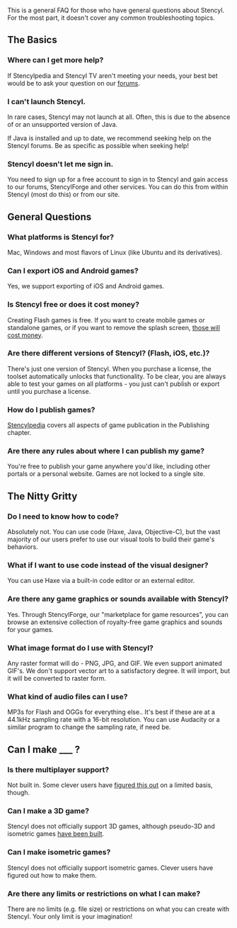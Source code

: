This is a general FAQ for those who have general questions about Stencyl. For the most part, it doesn't cover any common troubleshooting topics.


## The Basics

### Where can I get more help?

If Stencylpedia and Stencyl TV aren't meeting your needs, your best bet would be to ask your question on our [forums](http://community.stencyl.com/).

### I can't launch Stencyl.

In rare cases, Stencyl may not launch at all. Often, this is due to the absence of or an unsupported version of Java.

If Java is installed and up to date, we recommend seeking help on the Stencyl forums. Be as specific as possible when seeking help!

### Stencyl doesn't let me sign in.

You need to sign up for a free account to sign in to Stencyl and gain access to our forums, StencylForge and other services. You can do this from within Stencyl (most do this) or from our site.


## General Questions

### What platforms is Stencyl for?

Mac, Windows and most flavors of Linux (like Ubuntu and its derivatives).

### Can I export iOS and Android games?

Yes, we support exporting of iOS and Android games.

### Is Stencyl free or does it cost money?

Creating Flash games is free. If you want to create mobile games or standalone games, or if you want to remove the splash screen, [those will cost money](http://www.stencyl.com/pricing/).

### Are there different versions of Stencyl? (Flash, iOS, etc.)?

There's just one version of Stencyl. When you purchase a license, the toolset automatically unlocks that functionality. To be clear, you are always able to test your games on all platforms - you just can't publish or export until you purchase a license.

### How do I publish games?

[Stencylpedia](http://www.stencyl.com/help/toc/) covers all aspects of game publication in the Publishing chapter. 

### Are there any rules about where I can publish my game?

You're free to publish your game anywhere you'd like, including other portals or a personal website. Games are not locked to a single site.



## The Nitty Gritty

### Do I need to know how to code?

Absolutely not. You can use code (Haxe, Java, Objective-C), but the vast majority of our users prefer to use our visual tools to build their game's behaviors.

### What if I want to use code instead of the visual designer?

You can use Haxe via a built-in code editor or an external editor.

### Are there any game graphics or sounds available with Stencyl?

Yes. Through StencylForge, our "marketplace for game resources", you can browse an extensive collection of royalty-free game graphics and sounds for your games.

### What image format do I use with Stencyl?

Any raster format will do - PNG, JPG, and GIF. We even support animated GIF's. We don't support vector art to a satisfactory degree. It will import, but it will be converted to raster form.

### What kind of audio files can I use?

MP3s for Flash and OGGs for everything else.. It's best if these are at a 44.1kHz sampling rate with a 16-bit resolution. You can use Audacity or a similar program to change the sampling rate, if need be.



## Can I make ___ ?

### Is there multiplayer support?

Not built in. Some clever users have [figured this out](http://community.stencyl.com/index.php/topic,27491.0.html) on a limited basis, though.

### Can I make a 3D game?

Stencyl does not officially support 3D games, although pseudo-3D and isometric games [have been built](http://community.stencyl.com/index.php/topic,41034.0.html).

### Can I make isometric games?

Stencyl does not officially support isometric games. Clever users have figured out how to make them.

### Are there any limits or restrictions on what I can make?

There are no limits (e.g. file size) or restrictions on what you can create with Stencyl. Your only limit is your imagination!
